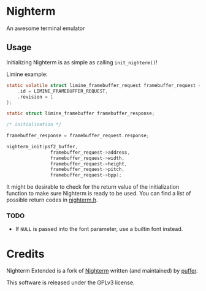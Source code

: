 # Nighterm
An awesome terminal emulator 

## Usage

Initializing Nighterm is as simple as calling `init_nighterm()`!

Limine example:
```c
static volatile struct limine_framebuffer_request framebuffer_request = {
    .id = LIMINE_FRAMEBUFFER_REQUEST,
    .revision = 1
};

static struct limine_framebuffer framebuffer_response;

/* initialization */

framebuffer_response = framebuffer_request.response;

nighterm_init(psf2_buffer,
                framebuffer_request->address,
                framebuffer_request->width,
                framebuffer_request->height,
                framebuffer_request->pitch,
                framebuffer_request->bpp);
```

It might be desirable to check for the return value of the initialization function to make sure Nighterm is ready to be used.
You can find a list of possible return codes in [nighterm.h](nighterm.h).

### TODO

- If `NULL` is passed into the font parameter, use a builtin font instead.

# Credits

Nighterm Extended is a fork of [Nighterm](https://github.com/KevinAlavik/Nighterm) written (and maintained) by [puffer](https://github.com/KevinAlavik).

This software is released under the GPLv3 license.
